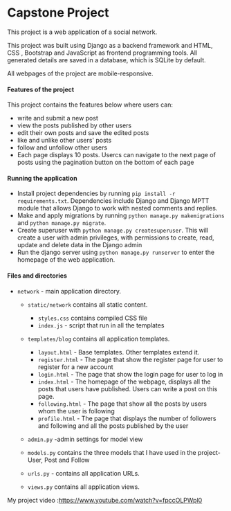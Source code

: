 # Capstone Project

This project is a web application of a social network.

This project was built using Django as a backend framework and HTML, CSS , Bootstrap and JavaScript as frontend programming tools. All generated details are saved in a database, which is SQLite by default.

All webpages of the project are mobile-responsive.

#### Features of the project 
This project contains the features below where users can:
- write and submit a new post
- view the posts published by other users 
- edit their own posts and save the edited posts
- like and unlike other users' posts
- follow and unfollow other users
- Each page displays 10 posts. Usercs can navigate to the next page of posts using the pagination button on the bottom of each page


#### Running the application
  - Install project dependencies by running `pip install -r requirements.txt`. Dependencies include Django and Django MPTT module that allows Django to work with nested comments and replies.
  - Make and apply migrations by running `python manage.py makemigrations` and `python manage.py migrate`.
  - Create superuser with `python manage.py createsuperuser`. This will create a user with admin privileges, with permissions to create, read, update and delete data in the Django admin
  - Run the django server using `python manage.py runserver` to enter the homepage of the web application.

#### Files and directories
  - `network` - main application directory.
    - `static/network` contains all static content.
        - `styles.css` contains compiled CSS file
        - `index.js` - script that run in all the templates
           
       
    - `templates/blog` contains all application templates.
        - `layout.html` - Base templates. Other templates extend it.
        - `register.html` -  The page that show the register page for user to register for a new account
        - `login.html` -  The page that show the login page for user to log in
        - `index.html` -  The homepage of the webpage, displays all the posts that users have published. Users can write a post on this page.
        - `following.html` -  The page that show all the posts by users whom the user is following
        - `profile.html` -  The page that displays the number of followers and following and all the posts published by the user
   
    - `admin.py` -admin settings for model view
    - `models.py` contains the three models that I have used in the project- User, Post and Follow
    - `urls.py` - contains all application URLs.
    - `views.py`  contains all application views.

My project video :https://www.youtube.com/watch?v=fpccOLPWpl0

